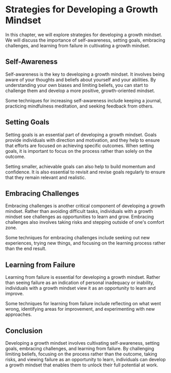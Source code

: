 Strategies for Developing a Growth Mindset
===================================================================================

In this chapter, we will explore strategies for developing a growth mindset. We will discuss the importance of self-awareness, setting goals, embracing challenges, and learning from failure in cultivating a growth mindset.

Self-Awareness
--------------

Self-awareness is the key to developing a growth mindset. It involves being aware of your thoughts and beliefs about yourself and your abilities. By understanding your own biases and limiting beliefs, you can start to challenge them and develop a more positive, growth-oriented mindset.

Some techniques for increasing self-awareness include keeping a journal, practicing mindfulness meditation, and seeking feedback from others.

Setting Goals
-------------

Setting goals is an essential part of developing a growth mindset. Goals provide individuals with direction and motivation, and they help to ensure that efforts are focused on achieving specific outcomes. When setting goals, it is important to focus on the process rather than solely on the outcome.

Setting smaller, achievable goals can also help to build momentum and confidence. It is also essential to revisit and revise goals regularly to ensure that they remain relevant and realistic.

Embracing Challenges
--------------------

Embracing challenges is another critical component of developing a growth mindset. Rather than avoiding difficult tasks, individuals with a growth mindset see challenges as opportunities to learn and grow. Embracing challenges also involves taking risks and stepping outside of one's comfort zone.

Some techniques for embracing challenges include seeking out new experiences, trying new things, and focusing on the learning process rather than the end result.

Learning from Failure
---------------------

Learning from failure is essential for developing a growth mindset. Rather than seeing failure as an indication of personal inadequacy or inability, individuals with a growth mindset view it as an opportunity to learn and improve.

Some techniques for learning from failure include reflecting on what went wrong, identifying areas for improvement, and experimenting with new approaches.

Conclusion
----------

Developing a growth mindset involves cultivating self-awareness, setting goals, embracing challenges, and learning from failure. By challenging limiting beliefs, focusing on the process rather than the outcome, taking risks, and viewing failure as an opportunity to learn, individuals can develop a growth mindset that enables them to unlock their full potential at work.
